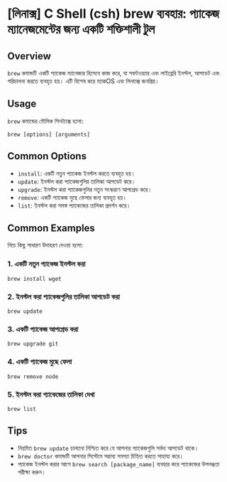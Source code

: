 # [লিনাক্স] C Shell (csh) brew ব্যবহার: প্যাকেজ ম্যানেজমেন্টের জন্য একটি শক্তিশালী টুল

## Overview
`brew` কমান্ডটি একটি প্যাকেজ ম্যানেজার হিসেবে কাজ করে, যা সফটওয়্যার এবং লাইব্রেরি ইনস্টল, আপডেট এবং পরিচালনা করতে ব্যবহৃত হয়। এটি বিশেষ করে ম্যাকOS এবং লিনাক্সে জনপ্রিয়।

## Usage
`brew` কমান্ডের মৌলিক সিনট্যাক্স হলো:

```
brew [options] [arguments]
```

## Common Options
- `install`: একটি নতুন প্যাকেজ ইনস্টল করতে ব্যবহৃত হয়।
- `update`: ইনস্টল করা প্যাকেজগুলির তালিকা আপডেট করে।
- `upgrade`: ইনস্টল করা প্যাকেজগুলির নতুন সংস্করণে আপগ্রেড করে।
- `remove`: একটি প্যাকেজ মুছে ফেলার জন্য ব্যবহৃত হয়।
- `list`: ইনস্টল করা সমস্ত প্যাকেজের তালিকা প্রদর্শন করে।

## Common Examples
নিচে কিছু সাধারণ উদাহরণ দেওয়া হলো:

### 1. একটি নতুন প্যাকেজ ইনস্টল করা
```
brew install wget
```

### 2. ইনস্টল করা প্যাকেজগুলির তালিকা আপডেট করা
```
brew update
```

### 3. একটি প্যাকেজ আপগ্রেড করা
```
brew upgrade git
```

### 4. একটি প্যাকেজ মুছে ফেলা
```
brew remove node
```

### 5. ইনস্টল করা প্যাকেজের তালিকা দেখা
```
brew list
```

## Tips
- নিয়মিত `brew update` চালানো নিশ্চিত করে যে আপনার প্যাকেজগুলি সর্বদা আপডেট থাকে।
- `brew doctor` কমান্ডটি আপনার সিস্টেমে সম্ভাব্য সমস্যা চিহ্নিত করতে সাহায্য করে।
- প্যাকেজ ইনস্টল করার আগে `brew search [package_name]` ব্যবহার করে প্যাকেজের উপলব্ধতা পরীক্ষা করুন।